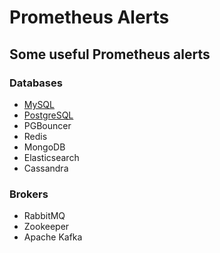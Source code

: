 
# Prometheus Alerts
## Some useful Prometheus alerts

### Databases

 - [MySQL](https://github.com/philyuchkoff/prometheus-alerts/blob/master/databases/mysql.md)
 - [PostgreSQL](https://github.com/philyuchkoff/prometheus-alerts/blob/master/databases/postgresql.md)
 - PGBouncer
 - Redis
 - MongoDB
 - Elasticsearch
 - Cassandra

### Brokers

 - RabbitMQ
 - Zookeeper
 - Apache Kafka
